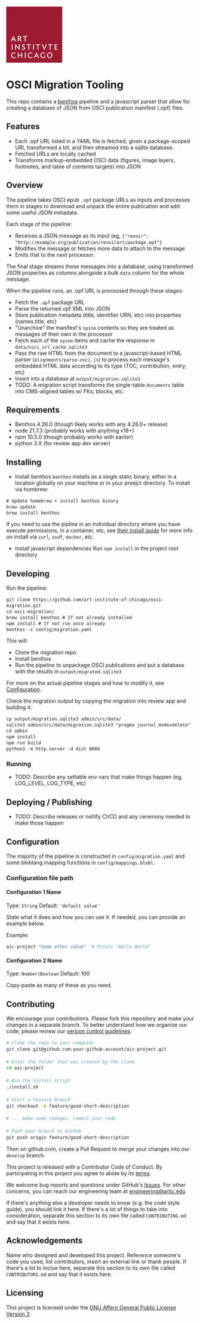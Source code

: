 ![Art Institute of Chicago](https://raw.githubusercontent.com/Art-Institute-of-Chicago/template/master/aic-logo.gif)

# OSCI Migration Tooling

This repo contains a [benthos](https://benthos.dev) pipeline and a javascript parser that allow for creating a database of JSON from OSCI publication manifest (.opf) files. 

## Features
* Each .opf URL listed in a YAML file is fetched, given a package-scoped URI, transformed a bit, and then streamed into a sqlite database.
* Fetched URLs are locally cached
* Transforms markup-embedded OSCI data (figures, image layers, footnotes, and table of contents targets) into JSON

## Overview

The pipeline takes OSCI epub `.opf` package URLs as inputs and processes them in stages to download and unpack the entire publication and add some useful JSON metadata.

Each stage of the pipeline:
- Receives a JSON message as its input (eg, `{"renoir": "http://example.org/publication/renoirart/package.opf"}`
- Modifies the message or fetches more data to attach to the message
- Emits that to the next processor. 

The final stage streams these messages into a database, using transformed JSON properties as columns alongside a bulk `data` column for the whole message.

When the pipeline runs, an .opf URL is processed through these stages:
- Fetch the `.opf` package URL
- Parse the returned opf XML into JSON
- Store publication metadata (title, identifier URN, etc) into properties (names.title, etc)
- "Unarchive" the manifest's `spine` contents so they are treated as messages of their own in the processor
- Fetch each of the `spine` items and cache the response in `data/osci_url_cache.sqlite3`
- Pass the raw HTML from the document to a javascript-based HTML parser (`alignments/parse-osci.js`) to process each message's embedded HTML data according to its type (TOC, contribution, entry, etc)
- Insert into a database at `output/migration.sqlite3`
- TODO: A migration script transforms the single-table `documents` table into CMS-aligned tables w/ FKs, blocks, etc.

## Requirements

- Benthos 4.26.0 (though likely works with any 4.26.0+ release)
- node 21.7.3 (probably works with anything v18+)
- npm 10.5.0 (though probably works with earlier)
- python 3.X (for review app dev server)

## Installing

- Install benthos
`benthos` installs as a single static binary, either in a location globally on your machine or in your proejct directory. To install via hombrew:

```shell
# Update homebrew + install benthos binary
brew update
brew install benthos
```

If you need to use the pipline in an individual directory where you have execute permissions, in a container, etc, see [their install guide](https://www.benthos.dev/docs/guides/getting_started) for more info on install via `curl`, `asdf`, `docker`, etc.

- Install javascript dependencies
Run `npm install` in the project root directory

## Developing

Run the pipeline:

```shell
git clone https://github.com/art-institute-of-chicago/osci-migration.git
cd osci-migration/
brew install benthos # If not already installed
npm install # If not run once already
benthos -c config/migration.yaml
```

This will:
- Clone the migration repo
- Install benthos
- Run the pipeline to unpackage OSCI publications and put a database with the results in `output/migrated.sqlite3`

For more on the actual pipeline stages and how to modify it, see [Configuration](#configuration).

Check the migration output by copying the migration into review app and building it:
```shell
cp output/migration.sqlite3 admin/src/data/
sqlite3 admin/src/data/migration.sqlite3 "pragma journal_mode=delete"
cd admin
npm install
npm run build
python3 -m http.server -d dist 8080
```

### Running

- TODO: Describe any settable env vars that make things happen (eg, LOG_LEVEL, LOG_TYPE, etc)

## Deploying / Publishing

- TODO: Describe releases or netlify CI/CD and any ceremony needed to make those happen

## Configuration

The majority of the pipeline is constructed in `config/migration.yaml` and some bloblang mapping functions in `config/mappings.blobl`.

### Configuration file path

#### Configuration 1 Name
Type: `String`
Default: `'default value'`

State what it does and how you can use it. If needed, you can provide
an example below.

Example:
```bash
aic-project "Some other value"  # Prints "Hello World"
```

#### Configuration 2 Name
Type: `Number|Boolean`
Default: 100

Copy-paste as many of these as you need.

## Contributing

We encourage your contributions. Please fork this repository and make your changes in a separate branch. To better understand how we organize our code, please review our [version control guidelines](https://docs.google.com/document/d/1B-27HBUc6LDYHwvxp3ILUcPTo67VFIGwo5Hiq4J9Jjw).

```bash
# Clone the repo to your computer
git clone git@github.com:your-github-account/aic-project.git

# Enter the folder that was created by the clone
cd aic-project

# Run the install script
./install.sh

# Start a feature branch
git checkout -b feature/good-short-description

# ... make some changes, commit your code

# Push your branch to GitHub
git push origin feature/good-short-description
```

Then on github.com, create a Pull Request to merge your changes into our
`develop` branch.

This project is released with a Contributor Code of Conduct. By participating in
this project you agree to abide by its [terms](CODE_OF_CONDUCT.md).

We welcome bug reports and questions under GitHub's [Issues](issues). For other concerns, you can reach our engineering team at [engineering@artic.edu](mailto:engineering@artic.edu)

If there's anything else a developer needs to know (e.g. the code style
guide), you should link it here. If there's a lot of things to take into
consideration, separate this section to its own file called `CONTRIBUTING.md`
and say that it exists here.

## Acknowledgements

Name who designed and developed this project. Reference someone's code you used,
list contributors, insert an external link or thank people. If there's a lot to
inclue here, separate this section to its own file called `CONTRIBUTORS.md` and
say that it exists here.

## Licensing

This project is licensed under the [GNU Affero General Public License
Version 3](LICENSE).
